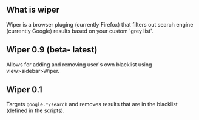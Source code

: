 ## What is wiper

Wiper is a browser pluging (currently Firefox) that filters out search engine (currently Google) results based on your custom 'grey list'.

## Wiper 0.9 (beta- latest)
Allows for adding and removing user's own blacklist using view>sidebar>Wiper.

## Wiper 0.1

Targets `google.*/search` and removes results that are in the blacklist (defined in the scripts).
